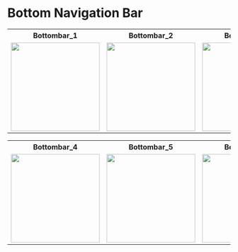 # Bottom Navigation Bar

<table align="center">
  <tr>
    <th>Bottombar_1</th>
    <th>Bottombar_2</th>
    <th>Bottombar_3</th>
  </tr>
  <tr>
    <td><img src="https://github.com/user-attachments/assets/9b079d21-2247-4243-8776-417029383845" width="200"></td>
    <td><img src="https://github.com/user-attachments/assets/a09d55d6-6651-4b65-8347-f8200d737636" width="200"></td>
     <td><img src="https://github.com/user-attachments/assets/eda9769c-a429-4283-983d-7ebf57c34f43" width="200"></td>
  </tr>
</table>
<table align="center">
  <tr>
      <th>Bottombar_4</th>
      <th>Bottombar_5</th>
     <th>Bottombar_6</th>
     </tr>
    <tr>

<td><img src="https://github.com/user-attachments/assets/18128cac-66af-448e-9775-ba247b1caf74" width="200"></td>
<td><img src="https://github.com/user-attachments/assets/e76ee6f5-d4ad-42b3-adb7-0cb550eb3f0c" width="200"></td>
<td><img src="https://github.com/user-attachments/assets/a2b40f83-fc51-43ec-94e6-edc641bc332b" width="200"></td>
  </tr>
</table>


